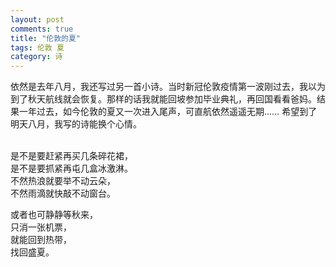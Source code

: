 ```yaml
---
layout: post
comments: true
title: "伦敦的夏"
tags: 伦敦 夏
category: 诗
---
```


依然是去年八月，我还写过另一首小诗。当时新冠伦敦疫情第一波刚过去，我以为到了秋天航线就会恢复。那样的话我就能回坡参加毕业典礼，再回国看看爸妈。结果一年过去，如今伦敦的夏又一次进入尾声，可直航依然遥遥无期…… 希望到了明天八月，我写的诗能换个心情。

<br/>
是不是要赶紧再买几条碎花裙，<br/>
是不是要抓紧再屯几盒冰激淋。<br/>
不然热浪就要举不动云朵，<br/>
不然雨滴就快敲不动窗台。<br/>

或者也可静静等秋来，<br/>
只消一张机票，<br/>
就能回到热带，<br/>
找回盛夏。<br/>